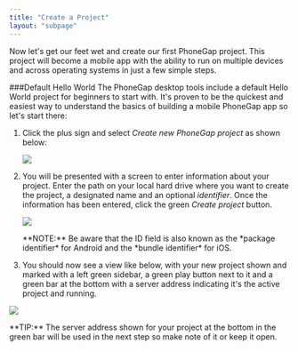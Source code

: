 ```yaml
---
title: "Create a Project"
layout: "subpage"
---
```

Now let's get our feet wet and create our first PhoneGap project. This project will become a mobile app with the ability to run on multiple devices and across operating systems in just a few simple steps.

###Default Hello World
The PhoneGap desktop tools include a default Hello World project for beginners to start with. It's proven to be the quickest and easiest way to understand the basics of building a mobile PhoneGap app so let's start there:

1. Click the plus sign and select *Create new PhoneGap project* as shown below:

	![](/images/desktop-app-plus-sm.png)
2. You will be presented with a screen to enter information about your project. Enter the path on your local hard drive where you want to create the project, a designated name and an optional *identifier*. Once the information has been entered, click the green *Create project* button.

      ![](/images/desktop-app-create-info.jpg)

	<div class="alert--warning">**NOTE:** Be aware that the ID field is also known as the *package identifier* for Android and the *bundle identifier* for iOS.</div>

3.  You should now see a view like below, with your new project shown and marked with a left green sidebar, a green play button next to it and a green bar at the bottom with a server address indicating it's the active project and running.

   ![](/images/desktop-app-create.jpg)

   <div class="alert--info">**TIP:** The server address shown for your project at the bottom in the green bar will be used in the next step so make note of it or keep it open. </div>
